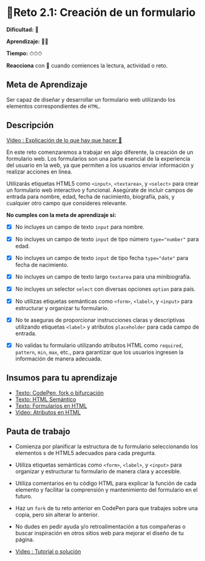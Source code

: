 # 🔹Reto 2.1: Creación de un formulario

**Dificultad:** 🌻

**Aprendizaje:** 🍯🍯 

**Tiempo:** ⏱⏱⏱ 

**Reacciona** con 👀 cuando comiences la lectura, actividad o reto.

## Meta de Aprendizaje

Ser capaz de diseñar y desarrollar un formulario web utilizando los elementos correspondientes de `HTML`.

## Descripción

[Video : Explicación de lo que hay que hacer 🌟]()

En este reto comenzaremos a trabajar en algo diferente, la creación de un formulario web. Los formularios son una parte esencial de la experiencia del usuario en la web, ya que permiten a los usuarios enviar información y realizar acciones en línea.

Utilizarás etiquetas HTML5 como `<input>`, `<textarea>`, y `<select>` para crear un formulario web interactivo y funcional. Asegúrate de incluir campos de entrada para nombre, edad, fecha de nacimiento, biografía, país, y cualquier otro campo que consideres relevante.

**No cumples con la meta de aprendizaje si:**

- [x] No incluyes un campo de texto `input` para nombre.
- [x] No incluyes un campo de texto `input` de tipo número `type="number"` para edad.
- [x] No incluyes un campo de texto `input` de tipo fecha `type="date"` para fecha de nacimiento.
- [x] No incluyes un campo de texto largo `textarea` para una minibiografía.
- [x] No incluyes un selector `select` con diversas opciones `option` para país.
- [x] No utilizas etiquetas semánticas como `<form>`, `<label>`, y `<input>` para estructurar y organizar tu formulario.
- [x] No te aseguras de proporcionar instrucciones claras y descriptivas utilizando etiquetas `<label>` y atributos `placeholder` para cada campo de entrada.
- [x] No validas tu formulario utilizando atributos HTML como `required`, `pattern`, `min`, `max`, etc., para garantizar que los usuarios ingresen la información de manera adecuada.


## Insumos para tu aprendizaje

- [Texto: CodePen, fork o bifurcación](https://laboratoria1.gitbook.io/codigom/curriculum_dev/topics/editors_codepen_fork)
- [Texto: HTML Semántico](https://laboratoria1.gitbook.io/codigom/desarrollo-web/topicos/html_semantic)
- [Texto: Formularios en HTML](https://laboratoria1.gitbook.io/codigom/desarrollo-web/topicos/html_forms)
- [Video: Atributos en HTML](https://youtu.be/yMX901oVtn8?si=J0SX7nqPv877CANi)

## Pauta de trabajo

- Comienza por planificar la estructura de tu formulario seleccionando los elementos s de HTML5 adecuados para cada pregunta.

- Utiliza etiquetas semánticas como `<form>`, `<label>`, y `<input>` para organizar y estructurar tu formulario de manera clara y accesible.

- Utiliza comentarios en tu código HTML para explicar la función de cada elemento y facilitar la comprensión y mantenimiento del formulario en el futuro.

- Haz un `fork` de tu reto anterior en CodePen para que trabajes sobre una copia, pero sin alterar lo anterior.

- No dudes en pedir ayuda y/o retroalimentación a tus compañeras o buscar inspiración en otros sitios web para mejorar el diseño de tu página.

- [Video : Tutorial o solución]()
